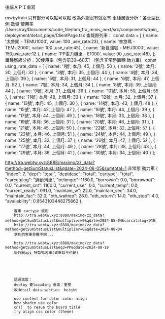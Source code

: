 後端ＡＰＩ重寫

rowbytrain 只有部分可以點可以點
改為外網沒有就沒有
車種層級分析：各車型比例 數量 使用率
/Users/ray/Documents/code_file/ibm_tra_mmis_next/src/components/train_deployment/detail_page/ClientPage.tsx
查城際列車：
const data = [
  { name: '太魯閣 - TEMU1000', value: 100 ,use_rate:23},
  { name: '普悠瑪 - TEMU2000', value: 100 ,use_rate:45},
  { name: '新自強號 - MEU3000', value: 150,use_rate:12 },
  { name: 'PP電力機車 - E1000', value: 90 ,use_rate:48},
];
車種層級分析：30使用率（包含前30~60天）（包含非常態車輛 動力車）
const using_rate_data = [
  { name: '1號', 本月: 45, 上個月: 50 },
  { name: '2號', 本月: 30, 上個月: 32 },
  { name: '3號', 本月: 35, 上個月: 44 },
  { name: '4號', 本月: 34, 上個月: 39 },
  { name: '5號', 本月: 31, 上個月: 44 },
  { name: '6號', 本月: 47, 上個月: 52 },
  { name: '7號', 本月: 34, 上個月: 34 },
  { name: '8號', 本月: 39, 上個月: 44 },
  { name: '9號', 本月: 31, 上個月: 36 },
  { name: '10號', 本月: 50, 上個月: 55 },
  { name: '11號', 本月: 48, 上個月: 33 },
  { name: '12號', 本月: 32, 上個月: 37 },
  { name: '13號', 本月: 45, 上個月: 30 },
  { name: '14號', 本月: 43, 上個月: 48 },
  { name: '15號', 本月: 42, 上個月: 47 },
  { name: '16號', 本月: 44, 上個月: 39 },
  { name: '17號', 本月: 44, 上個月: 49 },
  { name: '18號', 本月: 33, 上個月: 38 },
  { name: '19號', 本月: 36, 上個月: 31 },
  { name: '20號', 本月: 46, 上個月: 31 },
  { name: '21號', 本月: 45, 上個月: 50 },
  { name: '22號', 本月: 32, 上個月: 57 },
  { name: '23號', 本月: 46, 上個月: 51 },
  { name: '24號', 本月: 44, 上個月: 49 },
  { name: '25號', 本月: 32, 上個月: 37 },
  { name: '26號', 本月: 47, 上個月: 52 },
  { name: '27號', 本月: 44, 上個月: 49 },
  { name: '28號', 本月: 38, 上個月: 43 },
  { name: '29號', 本月: 36, 上個月: 41 },
  { name: '30號', 本月: 34, 上個月: 40 }
];

http://tra.webtw.xyz:8888/maximo/zz_data?method=getSumStatusList&qdate=2024-08-05&sumtotal=1
非常態 動力車
{
            "index": 7,
            "dept": "total",
            "deptdesc": "total",
            "cartype": "total",
            "carcatalog": "通勤列車",
            "belongto": 1160.0,
            "borrowin": 0.0,
            "borrowout": 0.0,
            "current_cnt": 1160.0,
            "current_use": 0.0,
            "current_temp": 0.0,
            "current_ready": 991.0,
            "maintain_w": 22.0,
            "maintain_sec": 34.0,
            "maintain_fac": 32.0,
            "oth_waitrep": 26.0,
            "oth_return": 14.0,
            "oth_stop": 4.0,
            "availability": 0.8543103448275862
        },


        客車 cartype 規則
        http://tra.webtw.xyz:8888/maximo/zz_data?method=getSumStatusList&multiplier=0&qdate=2024-08-04&carcatalog=客車
        http://tra.webtw.xyz:8888/maximo/zz_data?method=getSumStatusList&multiplier=0&qdate=2024-08-04
        拿到的客車參數不同...

        http://tra.webtw.xyz:8888/maximo/zz_data?method=getSumStatusList&eq3=PP&qdate=2024-08-19        
        學外網api 特製抓客車(貨車似乎也是)





        這週進度：
        deploy 要loaading 畫面：重整
        改detail data section  height

        use context for color color align
        how shadcn use color
        cn()  to resue the board title  
        try align css color (theme)
